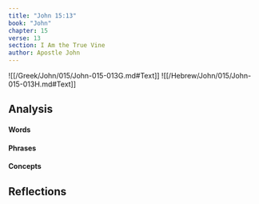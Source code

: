 ```yaml
---
title: "John 15:13"
book: "John"
chapter: 15
verse: 13
section: I Am the True Vine
author: Apostle John
---
```

![[/Greek/John/015/John-015-013G.md#Text]]
![[/Hebrew/John/015/John-015-013H.md#Text]]

## Analysis

#### Words

#### Phrases

#### Concepts

## Reflections

